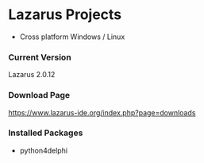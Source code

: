 # Lazarus Projects

- Cross platform Windows / Linux

### Current Version

Lazarus 2.0.12

### Download Page

https://www.lazarus-ide.org/index.php?page=downloads


### Installed Packages

- python4delphi


